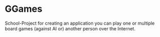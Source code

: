 # GGames
School-Project for creating an application you can play one or multiple board games (against AI or) another person over the Internet.
